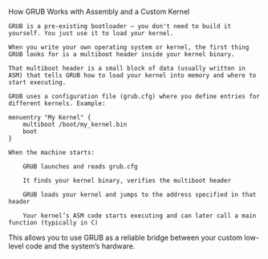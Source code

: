 How GRUB Works with Assembly and a Custom Kernel

    GRUB is a pre-existing bootloader — you don't need to build it yourself. You just use it to load your kernel.

    When you write your own operating system or kernel, the first thing GRUB looks for is a multiboot header inside your kernel binary.

    That multiboot header is a small block of data (usually written in ASM) that tells GRUB how to load your kernel into memory and where to start executing.

    GRUB uses a configuration file (grub.cfg) where you define entries for different kernels. Example:

    menuentry "My Kernel" {
        multiboot /boot/my_kernel.bin
        boot
    }

    When the machine starts:

        GRUB launches and reads grub.cfg

        It finds your kernel binary, verifies the multiboot header

        GRUB loads your kernel and jumps to the address specified in that header

        Your kernel’s ASM code starts executing and can later call a main function (typically in C)

This allows you to use GRUB as a reliable bridge between your custom low-level code and the system’s hardware.
